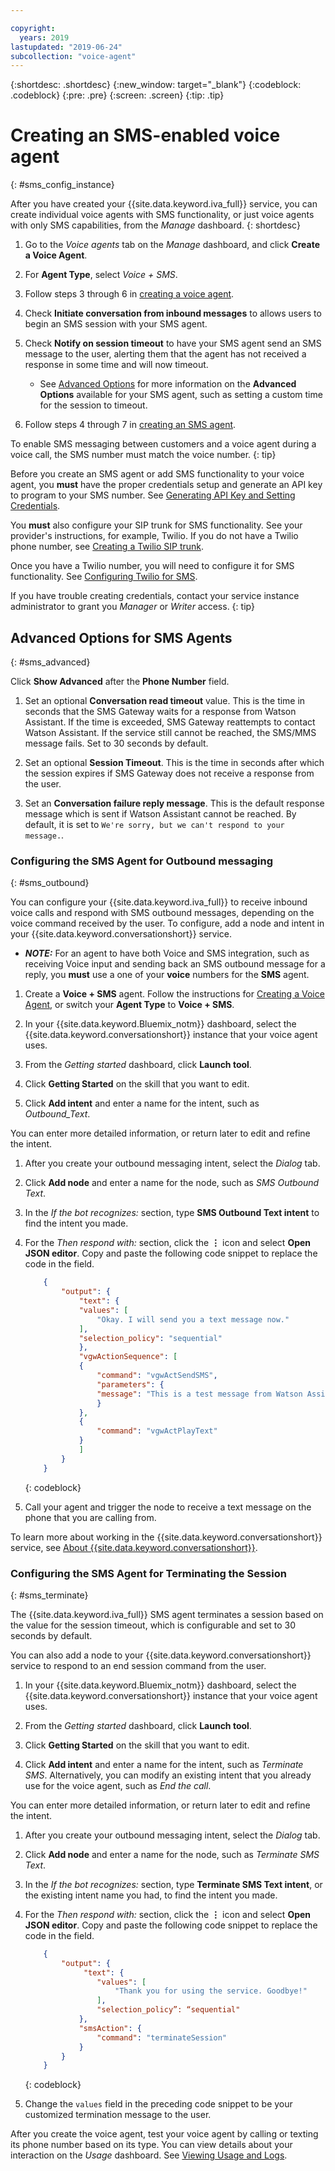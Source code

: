 ```yaml
---

copyright:
  years: 2019
lastupdated: "2019-06-24"
subcollection: "voice-agent"
---
```


{:shortdesc: .shortdesc}
{:new_window: target="_blank"}
{:codeblock: .codeblock}
{:pre: .pre}
{:screen: .screen}
{:tip: .tip}

# Creating an SMS-enabled voice agent
{: #sms_config_instance}

After you have created your {{site.data.keyword.iva_full}} service, you can create individual voice agents with SMS functionality, or just voice agents with only SMS capabilities, from the _Manage_ dashboard.
{: shortdesc}


1. Go to the _Voice agents_ tab on the _Manage_ dashboard, and click **Create a Voice Agent**.

1. For **Agent Type**, select _Voice + SMS_.

1. Follow steps 3 through 6 in [creating a voice agent](https://test.cloud.ibm.com/docs/services/voice-agent?topic=voice-agent-config_instance).

1. Check **Initiate conversation from inbound messages** to allows users to begin an SMS session with your SMS agent. 

1. Check **Notify on session timeout** to have your SMS agent send an SMS message to the user, alerting them that the agent has not received a response in some time and will now timeout. 

    - See [Advanced Options](/docs/services/voice-agent?topic=voice-agent-sms_config_instance#sms_advanced) for more information on the **Advanced Options** available for your SMS agent, such as setting a custom time for the session to timeout.

1. Follow steps 4 through 7 in [creating an SMS agent](https://test.cloud.ibm.com/docs/services/voice-agent?topic=voice-agent-config_instance).

To enable SMS messaging between customers and a voice agent during a voice call, the SMS number must match the voice number.
{: tip}

Before you create an SMS agent or add SMS functionality to your voice agent, you **must** have the proper credentials setup and generate an API key to program to your SMS number. See [Generating API Key and Setting Credentials](/docs/services/voice-agent?topic=voice-agent-connect-sms#sms_access).

You **must** also configure your SIP trunk for SMS functionality. See your provider's instructions, for example, Twilio. If you do not have a Twilio phone number, see [Creating a Twilio SIP trunk](/docs/services/voice-agent?topic=voice-agent-connect#twilio-setup).

Once you have a Twilio number, you will need to configure it for SMS functionality. See [Configuring Twilio for SMS](/docs/services/voice-agent?topic=voice-agent-connect-sms#twilio-setup).

If you have trouble creating credentials, contact your service instance administrator to grant you *Manager* or *Writer* access.
{: tip}

## Advanced Options for SMS Agents
{: #sms_advanced}

Click **Show Advanced** after the **Phone Number** field.

1. Set an optional **Conversation read timeout** value. This is the time in seconds that the SMS Gateway waits for a response from Watson Assistant. If the time is exceeded, SMS Gateway reattempts to contact Watson Assistant. If the service still cannot be reached, the SMS/MMS message fails. Set to 30 seconds by default.

1. Set an optional **Session Timeout**. This is the time in seconds after which the session expires if SMS Gateway does not receive a response from the user.

1. Set an **Conversation failure reply message**. This is the default response message which is sent if Watson Assistant cannot be reached. By default, it is set to `We're sorry, but we can't respond to your message.`. 

### Configuring the SMS Agent for Outbound messaging
{: #sms_outbound}

You can configure your {{site.data.keyword.iva_full}} to receive inbound voice calls and respond with SMS outbound messages, depending on the voice command received by the user. To configure, add a node and intent in your {{site.data.keyword.conversationshort}} service.

* _**NOTE:**_ For an agent to have both Voice and SMS integration, such as receiving Voice input and sending back an SMS outbound message for a reply, you **must** use a one of your **voice** numbers for the **SMS** agent.

1. Create a **Voice + SMS** agent. Follow the instructions for [Creating a Voice Agent](/docs/services/voice-agent?topic=voice-agent-config_instance), or switch your **Agent Type** to **Voice + SMS**. 

1. In your {{site.data.keyword.Bluemix_notm}} dashboard, select the {{site.data.keyword.conversationshort}} instance that your voice agent uses.

1. From the _Getting started_ dashboard, click **Launch tool**.

1. Click **Getting Started** on the skill that you want to edit.

1. Click **Add intent** and enter a name for the intent, such as _Outbound_Text_.

  You can enter more detailed information, or return later to edit and refine the intent.

1. After you create your outbound messaging intent, select the _Dialog_ tab.

1. Click **Add node** and enter a name for the node, such as _SMS Outbound Text_.

1. In the _If the bot recognizes:_ section, type **SMS Outbound Text intent** to find the intent you made.

1. For the _Then respond with:_ section, click the **&vellip;** icon and select **Open JSON editor**. Copy and paste the following code snippet to replace the code in the field.

    ```json
        {
            "output": {
                "text": {
                "values": [
                    "Okay. I will send you a text message now."
                ],
                "selection_policy": "sequential"
                },
                "vgwActionSequence": [
                {
                    "command": "vgwActSendSMS",
                    "parameters": {
                    "message": "This is a test message from Watson Assistant"
                    }
                },
                {
                    "command": "vgwActPlayText"
                }
                ]
            }
        }
    ```
    {: codeblock}


1. Call your agent and trigger the node to receive a text message on the phone that you are calling from. 

To learn more about working in the {{site.data.keyword.conversationshort}} service, see [About {{site.data.keyword.conversationshort}}](/docs/services/assistant?topic=assistant-index#indext).

### Configuring the SMS Agent for Terminating the Session
{: #sms_terminate}

The {{site.data.keyword.iva_full}} SMS agent terminates a session based on the value for the session timeout, which is configurable and set to 30 seconds by default. 

You can also add a node to your {{site.data.keyword.conversationshort}} service to respond to an end session command from the user. 

1. In your {{site.data.keyword.Bluemix_notm}} dashboard, select the {{site.data.keyword.conversationshort}} instance that your voice agent uses.

1. From the _Getting started_ dashboard, click **Launch tool**.

1. Click **Getting Started** on the skill that you want to edit.

1. Click **Add intent** and enter a name for the intent, such as _Terminate SMS_. Alternatively, you can modify an existing intent that you already use for the voice agent, such as _End the call_.

  You can enter more detailed information, or return later to edit and refine the intent.

1. After you create your outbound messaging intent, select the _Dialog_ tab.

1. Click **Add node** and enter a name for the node, such as _Terminate SMS Text_.

1. In the _If the bot recognizes:_ section, type **Terminate SMS Text intent**, or the existing intent name you had, to find the intent you made.

1. For the _Then respond with:_ section, click the **&vellip;** icon and select **Open JSON editor**. Copy and paste the following code snippet to replace the code in the field.

    ```json
        {
            "output": {
                 "text": {
                    "values": [
                        "Thank you for using the service. Goodbye!"
                    ],
                    "selection_policy”: “sequential"
                },
                "smsAction": {
                    "command": "terminateSession"
                }
            }
        }
    ```
    {: codeblock}


1. Change the `values` field in the preceding code snippet to be your customized termination message to the user. 

After you create the voice agent, test your voice agent by calling or texting its phone number based on its type. You can view details about your interaction on the _Usage_ dashboard. See [Viewing Usage and Logs](/docs/services/voice-agent?topic=voice-agent-logging).  
